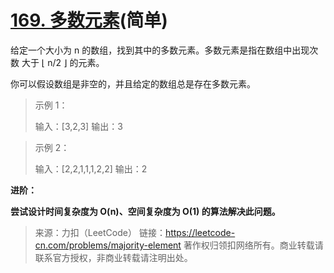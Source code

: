 # [169. 多数元素](https://leetcode-cn.com/problems/majority-element/)(简单)

给定一个大小为 n 的数组，找到其中的多数元素。多数元素是指在数组中出现次数 大于 ⌊ n/2 ⌋ 的元素。

你可以假设数组是非空的，并且给定的数组总是存在多数元素。

> 示例 1：
>
> 输入：[3,2,3]
> 输出：3

> 示例 2：
>
> 输入：[2,2,1,1,1,2,2]
> 输出：2


**进阶：**

**尝试设计时间复杂度为 O(n)、空间复杂度为 O(1) 的算法解决此问题。**

> 来源：力扣（LeetCode）
> 链接：https://leetcode-cn.com/problems/majority-element
> 著作权归领扣网络所有。商业转载请联系官方授权，非商业转载请注明出处。
